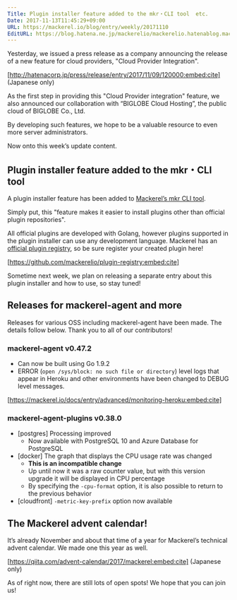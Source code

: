 ```yaml
---
Title: Plugin installer feature added to the mkr・CLI tool  etc.
Date: 2017-11-13T11:45:29+09:00
URL: https://mackerel.io/blog/entry/weekly/20171110
EditURL: https://blog.hatena.ne.jp/mackerelio/mackerelio.hatenablog.mackerel.io/atom/entry/8599973812317342030
---
```


Yesterday, we issued a press release as a company announcing the release of a new feature for cloud providers, "Cloud Provider Integration".


[http://hatenacorp.jp/press/release/entry/2017/11/09/120000:embed:cite] (Japanese only)


As the first step in providing this "Cloud Provider integration" feature, we also announced our collaboration with “BIGLOBE Cloud Hosting”, the public cloud of BIGLOBE Co., Ltd.

By developing such features, we hope to be a valuable resource to even more server administrators.

Now onto this week’s update content.

## Plugin installer feature added to the mkr・CLI tool
A plugin installer feature has been added to [Mackerel’s mkr CLI tool](https://mackerel.io/docs/entry/advanced/cli).

Simply put, this "feature makes it easier to install plugins other than official plugin repositories". 

All official plugins are developed with Golang, however plugins supported in the plugin installer can use any development language. Mackerel has an [official plugin registry](https://github.com/mackerelio/plugin-registry), so be sure register your created plugin here!


[https://github.com/mackerelio/plugin-registry:embed:cite]


Sometime next week, we plan on releasing a separate entry about this plugin installer and how to use, so stay tuned!


## Releases for mackerel-agent and more
Releases for various OSS including mackerel-agent have been made. The details follow below. Thank you to all of our contributors!


### mackerel-agent v0.47.2
- Can now be built using Go 1.9.2 
- ERROR (`open /sys/block: no such file or directory`) level logs that appear in Heroku and other environments have been changed to DEBUG level messages.


[https://mackerel.io/docs/entry/advanced/monitoring-heroku:embed:cite]


### mackerel-agent-plugins v0.38.0
- [postgres] Processing improved
    - Now available with PostgreSQL 10 and Azure Database for PostgreSQL
- [docker] The graph that displays the CPU usage rate was changed
    - **This is an incompatible change**
    - Up until now it was a raw counter value, but with this version upgrade it will be displayed in CPU percentage
    - By specifying the `-cpu-format` option, it is also possible to return to the previous behavior
- [cloudfront] `-metric-key-prefix` option now available


## The Mackerel advent calendar!
It’s already November and about that time of a year for Mackerel’s technical advent calendar. We made one this year as well.


[https://qiita.com/advent-calendar/2017/mackerel:embed:cite] (Japanese only)


As of right now, there are still lots of open spots! We hope that you can join us!
